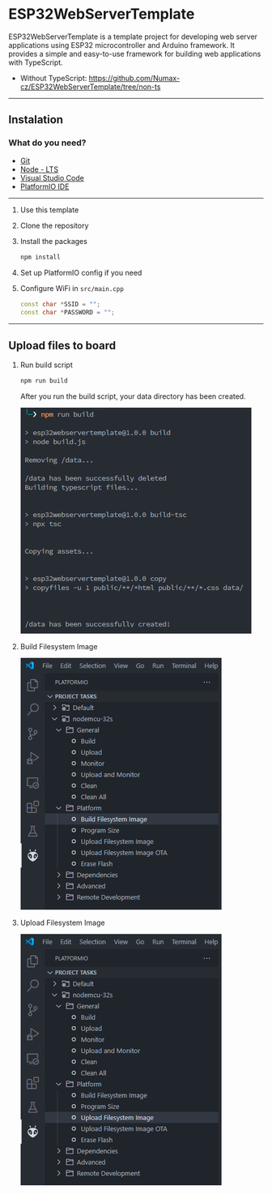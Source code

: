 # ESP32WebServerTemplate
ESP32WebServerTemplate is a template project for developing web server applications using ESP32 microcontroller and Arduino framework. It provides a simple and easy-to-use framework for building web applications with TypeScript.
* Without TypeScript: https://github.com/Numax-cz/ESP32WebServerTemplate/tree/non-ts

---

## Instalation

### What do you need? 
- [Git](https://git-scm.com/)
- [Node - LTS](https://nodejs.org/en/)
- [Visual Studio Code](https://code.visualstudio.com/)
- [PlatformIO IDE](https://marketplace.visualstudio.com/items?itemName=platformio.platformio-ide)

---

1. Use this template

2. Clone the repository

3. Install the packages
   ```sh
   npm install
   ```
4. Set up PlatformIO config if you need

5. Configure WiFi in `src/main.cpp`
   ```c++
   const char *SSID = "";
   const char *PASSWORD = "";
   ```
---
## Upload files to board
1. Run build script 
   ```sh
   npm run build
   ```
   After you run the build script, your data directory has been created.
   
   ![Build](/doc/run_build.png)

2. Build Filesystem Image
   
   ![Build](/doc/build.png)

3. Upload Filesystem Image
   
   ![Build](/doc/upload.png)